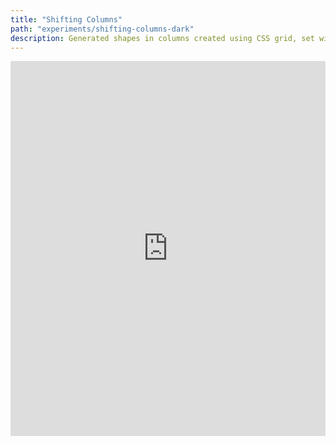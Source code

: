 ```yaml
---
title: "Shifting Columns"
path: "experiments/shifting-columns-dark"
description: Generated shapes in columns created using CSS grid, set with randomly generated colors that intervally shift colors 
---
```

<iframe height="600" style="width: 100%;" scrolling="no" title="Randomly generated colors striped grid (dark)" src="https://codepen.io/coralsea/embed/dyyQxoa?height=265&theme-id=light&default-tab=js,result" frameborder="no" allowtransparency="true" allowfullscreen="true">
  See the Pen <a href='https://codepen.io/coralsea/pen/dyyQxoa'>Randomly generated colors striped grid (dark)</a> by Coral
  (<a href='https://codepen.io/coralsea'>@coralsea</a>) on <a href='https://codepen.io'>CodePen</a>.
</iframe>
